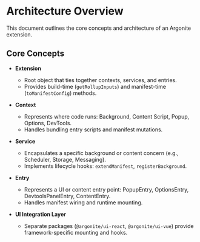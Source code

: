 # Architecture Overview

This document outlines the core concepts and architecture of an Argonite extension.

## Core Concepts

- **Extension**  
  - Root object that ties together contexts, services, and entries.
  - Provides build-time (`getRollupInputs`) and manifest-time (`toManifestConfig`) methods.

- **Context**  
  - Represents where code runs: Background, Content Script, Popup, Options, DevTools.
  - Handles bundling entry scripts and manifest mutations.

- **Service**  
  - Encapsulates a specific background or content concern (e.g., Scheduler, Storage, Messaging).
  - Implements lifecycle hooks: `extendManifest`, `registerBackground`.

- **Entry**  
  - Represents a UI or content entry point: PopupEntry, OptionsEntry, DevtoolsPanelEntry, ContentEntry.
  - Handles manifest wiring and runtime mounting.

- **UI Integration Layer**  
  - Separate packages (`@argonite/ui-react`, `@argonite/ui-vue`) provide framework-specific mounting and hooks.